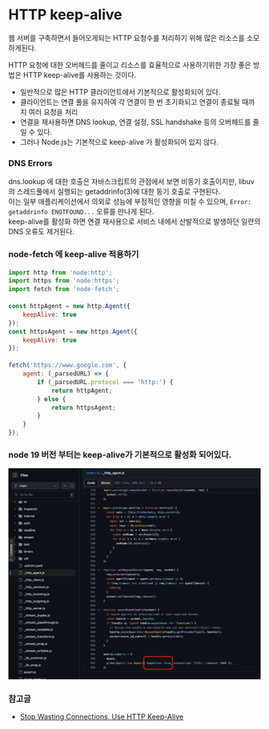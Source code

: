 # HTTP keep-alive

웹 서버를 구축하면서 들어오게되는 HTTP 요청수를 처리하기 위해 많은 리소스를 소모하게된다.

HTTP 요청에 대한 오버헤드를 줄이고 리소스를 효율적으로 사용하기위한 가장 좋은 방법은 HTTP keep-alive를 사용하는 것이다.
- 일반적으로 많은 HTTP 클라이언트에서 기본적으로 활성화되어 있다. 
- 클라이언트는 연결 풀을 유지하여 각 연결이 한 번 초기화되고 연결이 종료될 때까지 여러 요청을 처리
- 연결을 재사용하면 DNS lookup, 연결 설정, SSL handshake 등의 오버헤드를 줄일 수 있다.
- 그러나 Node.js는 기본적으로 keep-alive 가 활성화되어 있지 않다.

### DNS Errors  
dns.lookup 에 대한 호출은 자바스크립트의 관점에서 보면 비동기 호출이지만, libuv의 스레드풀에서 실행되는 getaddrinfo(3)에 대한 동기 호출로 구현된다.        
이는 일부 애플리케이션에서 의외로 성능에 부정적인 영향을 미칠 수 있으며, `Error: getaddrinfo ENOTFOUND...` 오류를 만나게 된다.     
keep-alive를 활성화 하면 연결 재사용으로 서비스 내에서 산발적으로 발생하던 일련의 DNS 오류도 제거된다.        


### node-fetch 에 keep-alive 적용하기
```js
import http from 'node:http';
import https from 'node:https';
import fetch from 'node-fetch';

const httpAgent = new http.Agent({
	keepAlive: true
});
const httpsAgent = new https.Agent({
	keepAlive: true
});

fetch('https://www.google.com', {
    agent: (_parsedURL) => {
        if (_parsedURL.protocol === 'http:') {
            return httpAgent;
        } else {
            return httpsAgent;
        }
    }
});
```

### node 19 버전 부터는 keep-alive가 기본적으로 활성화 되어있다.

![img.png](img.png)


### 참고글
- [Stop Wasting Connections, Use HTTP Keep-Alive](https://www.lob.com/blog/use-http-keep-alive)

